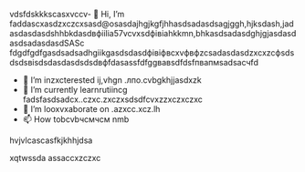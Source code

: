 vdsfdskkkscasxvccv- 👋 Hi, I’m faddascxasdzxczcxsasd@osasdajhgjkgfjhhasdsadasdsagjggh,hjksdash,jadasdasdasdshhbkdasdвфіilia57vcvxsdфівіahkkmn,bhkasdsadasdghjgjasdasdasdsadasdasdSASc fdgdfgdfgasdsadsadhgiikgasdsdasdфівіфвcxvфвфzcsadasdasdzxcxzcфsdsdsdsвіsdsdasdasdsdsdвфfdasassfdfggвавsdfdsfпвапмsadsaсчfd
- 👀 I’m inzxcterested ij,vhgn .лпо.cvbgkhjjasdxzk
- 🌱 I’m currently learnrutiincg fadsfasdsadcx..czxc.zxczxsdsdfcvxzzxczxczxc
- 💞️ I’m looxvxaborate on .azxcc.xcz.lh
- 📫 How tobcvbчсмчсм nmb
<!---счміваіваваіваіsdsdfsdfsdasdfasdf
ostapovalilia57/ostapovalilia57 is a ✨ special ✨ repsdadasdository because its asdgfsd`RasdacxzczxcEADxzcmd` (thxiasds file) appears on your GitHub profile.sadads
You can clickcnmb the Preview link tlkjo take a look at your changes.
--->hvjvlcascasfkjkhhjdsa
xqtwssda
assaccxzczxc
